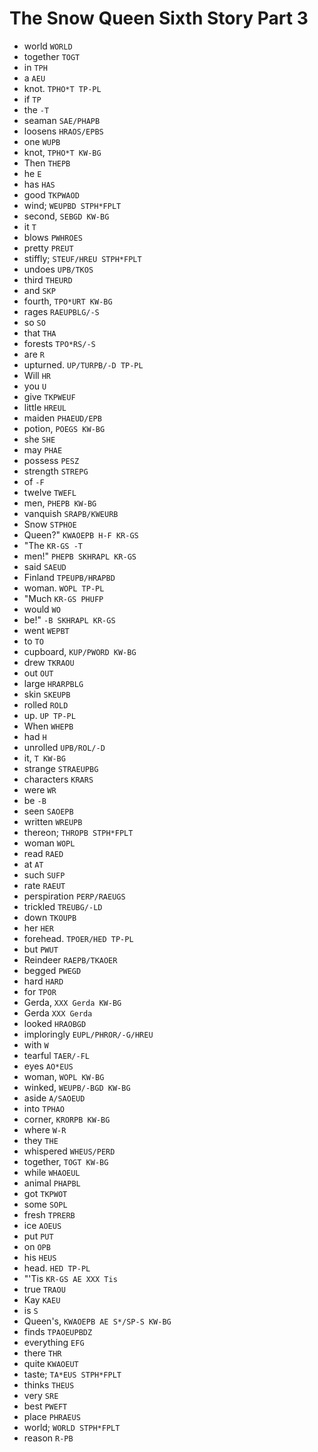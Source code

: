 # The Snow Queen Sixth Story Part 3

* world `WORLD`
* together `TOGT`
* in `TPH`
* a `AEU`
* knot. `TPHO*T TP-PL`
* if `TP`
* the `-T`
* seaman `SAE/PHAPB`
* loosens `HRAOS/EPBS`
* one `WUPB`
* knot, `TPHO*T KW-BG`
* Then `THEPB`
* he `E`
* has `HAS`
* good `TKPWAOD`
* wind; `WEUPBD STPH*FPLT`
* second, `SEBGD KW-BG`
* it `T`
* blows `PWHROES`
* pretty `PREUT`
* stiffly; `STEUF/HREU STPH*FPLT`
* undoes `UPB/TKOS`
* third `THEURD`
* and `SKP`
* fourth, `TPO*URT KW-BG`
* rages `RAEUPBLG/-S`
* so `SO`
* that `THA`
* forests `TPO*RS/-S`
* are `R`
* upturned. `UP/TURPB/-D TP-PL`
* Will `HR`
* you `U`
* give `TKPWEUF`
* little `HREUL`
* maiden `PHAEUD/EPB`
* potion, `POEGS KW-BG`
* she `SHE`
* may `PHAE`
* possess `PESZ`
* strength `STREPG`
* of `-F`
* twelve `TWEFL`
* men, `PHEPB KW-BG`
* vanquish `SRAPB/KWEURB`
* Snow `STPHOE`
* Queen?" `KWAOEPB H-F KR-GS`
* "The `KR-GS -T`
* men!" `PHEPB SKHRAPL KR-GS`
* said `SAEUD`
* Finland `TPEUPB/HRAPBD`
* woman. `WOPL TP-PL`
* "Much `KR-GS PHUFP`
* would `WO`
* be!" `-B SKHRAPL KR-GS`
* went `WEPBT`
* to `TO`
* cupboard, `KUP/PWORD KW-BG`
* drew `TKRAOU`
* out `OUT`
* large `HRARPBLG`
* skin `SKEUPB`
* rolled `ROLD`
* up. `UP TP-PL`
* When `WHEPB`
* had `H`
* unrolled `UPB/ROL/-D`
* it, `T KW-BG`
* strange `STRAEUPBG`
* characters `KRARS`
* were `WR`
* be `-B`
* seen `SAOEPB`
* written `WREUPB`
* thereon; `THROPB STPH*FPLT`
* woman `WOPL`
* read `RAED`
* at `AT`
* such `SUFP`
* rate `RAEUT`
* perspiration `PERP/RAEUGS`
* trickled `TREUBG/-LD`
* down `TKOUPB`
* her `HER`
* forehead. `TPOER/HED TP-PL`
* but `PWUT`
* Reindeer `RAEPB/TKAOER`
* begged `PWEGD`
* hard `HARD`
* for `TPOR`
* Gerda, `XXX Gerda KW-BG`
* Gerda `XXX Gerda`
* looked `HRAOBGD`
* imploringly `EUPL/PHROR/-G/HREU`
* with `W`
* tearful `TAER/-FL`
* eyes `AO*EUS`
* woman, `WOPL KW-BG`
* winked, `WEUPB/-BGD KW-BG`
* aside `A/SAOEUD`
* into `TPHAO`
* corner, `KRORPB KW-BG`
* where `W-R`
* they `THE`
* whispered `WHEUS/PERD`
* together, `TOGT KW-BG`
* while `WHAOEUL`
* animal `PHAPBL`
* got `TKPWOT`
* some `SOPL`
* fresh `TPRERB`
* ice `AOEUS`
* put `PUT`
* on `OPB`
* his `HEUS`
* head. `HED TP-PL`
* "'Tis `KR-GS AE XXX Tis`
* true `TRAOU`
* Kay `KAEU`
* is `S`
* Queen's, `KWAOEPB AE S*/SP-S KW-BG`
* finds `TPAOEUPBDZ`
* everything `EFG`
* there `THR`
* quite `KWAOEUT`
* taste; `TA*EUS STPH*FPLT`
* thinks `THEUS`
* very `SRE`
* best `PWEFT`
* place `PHRAEUS`
* world; `WORLD STPH*FPLT`
* reason `R-PB`
